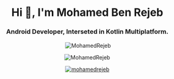 <h1 align="center">Hi 👋, I'm Mohamed Ben Rejeb</h1>
<h3 align="center">Android Developer, Interseted in Kotlin Multiplatform.</h3>

<p align="center">&nbsp;<img align="center" src="https://github-readme-stats-sigma-five.vercel.app/api?username=mohamedrejeb&show_icons=true&locale=en" alt="MohamedRejeb" /></p>


<p align="center"><img align="center" src="https://github-readme-stats-sigma-five.vercel.app/api/top-langs?username=mohamedrejeb&show_icons=true&locale=en&layout=compact" alt="MohamedRejeb" /></p>

<!-- <p align="center"> <img src="https://komarev.com/ghpvc/?username=mohamedrejeb&label=Profile%20views&color=0e75b6&style=flat" alt="MohamedRejeb" /> </p> -->

<p align="center"> <a href="https://github.com/ryo-ma/github-profile-trophy"><img src="https://github-profile-trophy.vercel.app/?username=mohamedrejeb" alt="mohamedrejeb" /></a> </p>

